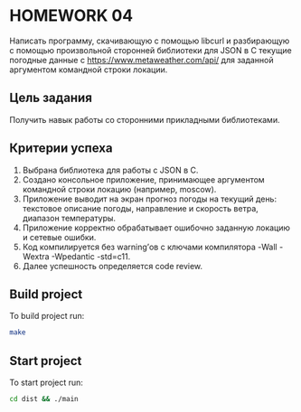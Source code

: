 # HOMEWORK 04

Написать программу, скачивающую с помощью libcurl и разбирающую
с помощью произвольной сторонней библиотеки для JSON в C текущие
погодные данные с https://www.metaweather.com/api/ для заданной
аргументом командной строки локации.

## Цель задания

Получить навык работы со сторонними прикладными библиотеками.

## Критерии успеха

1. Выбрана библиотека для работы с JSON в C.
2. Создано консольное приложение, принимающее аргументом
командной строки локацию (например, moscow).
3. Приложение выводит на экран прогноз погоды на текущий день:
текстовое описание погоды, направление и скорость ветра, диапазон
температуры.
4. Приложение корректно обрабатывает ошибочно заданную локацию
и сетевые ошибки.
5. Код компилируется без warning’ов с ключами компилятора -Wall
-Wextra -Wpedantic -std=c11.
6. Далее успешность определяется code review.

## Build project
To build project run:
```sh
make
```

## Start project
To start project run:
```sh
cd dist && ./main
```
